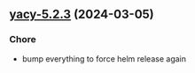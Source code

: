 

## [yacy-5.2.3](https://github.com/truecharts/charts/compare/yacy-5.2.2...yacy-5.2.3) (2024-03-05)

### Chore



- bump everything to force helm release again